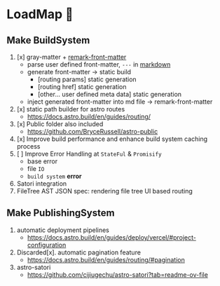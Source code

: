 # LoadMap 🦦

## Make BuildSystem

1. [x] gray-matter + [remark-front-matter](https://github.com/remarkjs/remark-frontmatter)
    - parse user defined front-matter, `---` in [markdown](https://github.com/jonschlinkert/gray-matter?tab=readme-ov-file#stringify)
    - generate front-matter -> static build
        - [routing params] static generation
        - [routing href] static generation
        - [other... user defined meta data] static generation
    - inject generated front-matter into md file -> remark-front-matter
2. [x] static path builder for astro routes
    - https://docs.astro.build/en/guides/routing/
3. [x] Public folder also included
    - https://github.com/BryceRussell/astro-public
4. [x] Improve build performance and enhance build system caching process
5. [ ] Improve Error Handling at `StateFul` & `Promisify`
    - base error
    - file `IO`
    - `build system` **error**
6. Satori integration
7. FileTree AST JSON spec: rendering file tree UI based routing

## Make PublishingSystem

1. automatic deployment pipelines
    - https://docs.astro.build/en/guides/deploy/vercel/#project-configuration
2. Discarded[x]. automatic pagination feature
    - https://docs.astro.build/en/guides/routing/#pagination
3. astro-satori
    - https://github.com/cijiugechu/astro-satori?tab=readme-ov-file
